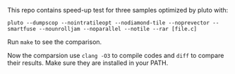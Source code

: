 This repo contains speed-up test for three samples optimized by pluto with:

```
pluto --dumpscop --nointratileopt --nodiamond-tile --noprevector --smartfuse --nounrolljam --noparallel --notile --rar [file.c]
```

Run `make` to see the comparison.

Now the comparsion use `clang -O3` to compile codes and `diff` to compare their results. Make sure they are installed in your PATH. 
